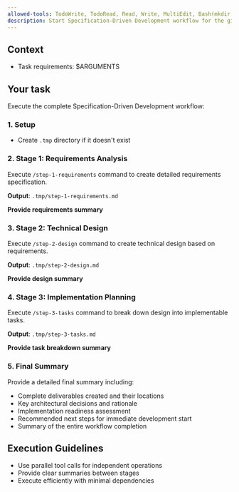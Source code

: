 ```yaml
---
allowed-tools: TodoWrite, TodoRead, Read, Write, MultiEdit, Bash(mkdir:*)
description: Start Specification-Driven Development workflow for the given task
---
```


## Context

- Task requirements: $ARGUMENTS

## Your task

Execute the complete Specification-Driven Development workflow:

### 1. Setup

- Create `.tmp` directory if it doesn't exist

### 2. Stage 1: Requirements Analysis

Execute `/step-1-requirements` command to create detailed requirements specification.

**Output**: `.tmp/step-1-requirements.md`

**Provide requirements summary**

### 3. Stage 2: Technical Design

Execute `/step-2-design` command to create technical design based on requirements.

**Output**: `.tmp/step-2-design.md`

**Provide design summary**

### 4. Stage 3: Implementation Planning

Execute `/step-3-tasks` command to break down design into implementable tasks.

**Output**: `.tmp/step-3-tasks.md`

**Provide task breakdown summary**

### 5. Final Summary

Provide a detailed final summary including:

- Complete deliverables created and their locations
- Key architectural decisions and rationale
- Implementation readiness assessment
- Recommended next steps for immediate development start
- Summary of the entire workflow completion

## Execution Guidelines

- Use parallel tool calls for independent operations
- Provide clear summaries between stages
- Execute efficiently with minimal dependencies
